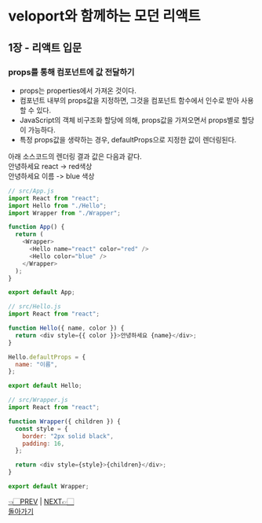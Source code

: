 # veloport와 함께하는 모던 리액트

## 1장 - 리액트 입문

### props를 통해 컴포넌트에 값 전달하기

- props는 properties에서 가져온 것이다.
- 컴포넌트 내부의 props값을 지정하면, 그것을 컴포넌트 함수에서 인수로 받아 사용할 수 있다.
- JavaScript의 객체 비구조화 할당에 의해, props값을 가져오면서 props별로 할당이 가능하다.
- 특정 props값을 생략하는 경우, defaultProps으로 지정한 값이 렌더링된다.

아래 소스코드의 렌더링 결과 값은 다음과 같다. <br>
안녕하세요 react -> red색상 <br>
안녕하세요 이름 -> blue 색상 <br>

```javascript
// src/App.js
import React from "react";
import Hello from "./Hello";
import Wrapper from "./Wrapper";

function App() {
  return (
    <Wrapper>
      <Hello name="react" color="red" />
      <Hello color="blue" />
    </Wrapper>
  );
}

export default App;
```

```javascript
// src/Hello.js
import React from "react";

function Hello({ name, color }) {
  return <div style={{ color }}>안녕하세요 {name}</div>;
}

Hello.defaultProps = {
  name: "이름",
};

export default Hello;
```

```javascript
// src/Wrapper.js
import React from "react";

function Wrapper({ children }) {
  const style = {
    border: "2px solid black",
    padding: 16,
  };

  return <div style={style}>{children}</div>;
}

export default Wrapper;
```

[👈🏻PREV](https://github.com/ss-won/veloport-react/blob/master/Ch1/2.md) |
[NEXT👉🏻](https://github.com/ss-won/veloport-react/blob/master/Ch1/4.md) <br>
[돌아가기](https://github.com/ss-won/veloport-react)
